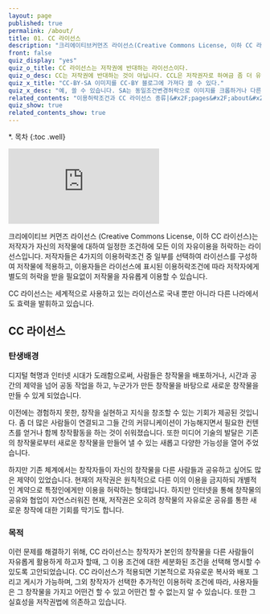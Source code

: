 ```yaml
---
layout: page
published: true
permalink: /about/
title: 01. CC 라이선스
description: "크리에이티브커먼즈 라이선스(Creative Commons License, 이하 CC 라이선스)는 창작자가 자신의 창작물에 대하여 일정한 조건하에 모든 이의 자유이용을 허락하는 라이선스 입니다."
front: false
quiz_display: "yes"
quiz_o_title: CC 라이선스는 저작권에 반대하는 라이선스이다.
quiz_o_desc: CC는 저작권에 반대하는 것이 아닙니다. CCL은 저작권자로 하여금 좀 더 유연하고 열린 방법으로 저작권을 보유하고 관리할 수 있도록 도와줍니다. 사실 CCL은 그 실효성을 저작권법에 의존하고 있습니다.
quiz_x_title: "CC-BY-SA 이미지를 CC-BY 블로그에 가져다 쓸 수 있다."
quiz_x_desc: "예, 쓸 수 있습니다. SA는 동일조건변경허락으로 이미지를 크롭하거나 다른 것과 합성하는 등 변경하지 않는다면 반드시 BY-SA의 조건을 그대로 가져올 필요는 없습니다. 단, 변경을 할 시에는 BY-SA를 블로그와 별개로 이미지에 표기해주셔야 합니다."
related_contents: "이용허락조건과 CC 라이선스 종류|&#x2F;pages&#x2F;about&#x2F;03-terms.md;,쉽게 이해하는 CC 라이선스|&#x2F;pages&#x2F;about&#x2F;06-resources.md"
quiz_show: true
related_contents_show: true
---
```







*. 목차
{:toc .well}

<div class="embed-responsive embed-responsive-16by9">
	<iframe src="https://www.youtube.com/embed/U8g35rt0UmQ" frameborder="0" allowfullscreen></iframe>
</div>

크리에이티브 커먼즈 라이선스 (Creative Commons License, 이하 CC 라이선스)는 저작자가 자신의 저작물에 대하여 일정한 조건하에 모든 이의 자유이용을 허락하는 라이선스입니다. 저작자들은 4가지의 이용허락조건 중 일부를 선택하여 라이선스를 구성하여 저작물에 적용하고, 이용자들은 라이선스에 표시된 이용허락조건에 따라 저작자에게 별도의 허락을 받을 필요없이 저작물을 자유롭게 이용할 수 있습니다.

CC 라이선스는 세계적으로 사용하고 있는 라이선스로 국내 뿐만 아니라 다른 나라에서도 효력을 발휘하고 있습니다.

## CC 라이선스

### 탄생배경
디지털 혁명과 인터넷 시대가 도래함으로써, 사람들은 창작물을 배포하거나, 시간과 공간의 제약을 넘어 공동 작업을 하고, 누군가가 만든 창작물을 바탕으로 새로운 창작물을 만들 수 있게 되었습니다.

이전에는 경험하지 못한, 창작을 실현하고 지식을 창조할 수 있는 기회가 제공된 것입니다. 좀 더 많은 사람들이 연결되고 그들 간의 커뮤니케이션이 가능해지면서 필요한 컨텐츠를 얻거나 함께 창작활동을 하는 것이 쉬워졌습니다. 또한 미디어 기술의 발달은 기존의 창작물로부터 새로운 창작물을 만들어 낼 수 있는 새롭고 다양한 가능성을 열어 주었습니다. 

하지만 기존 체계에서는 창작자들이 자신의 창작물을 다른 사람들과 공유하고 싶어도 많은 제약이 있었습니다. 현재의 저작권은 원칙적으로 다른 이의 이용을 금지하되 개별적인 계약으로 특정인에게만 이용을 허락하는 형태입니다. 하지만 인터넷을 통해 창작물의 공유와 협업이 자연스러워진 현재, 저작권은 오히려 창작물의 자유로운 공유를 통한 새로운 창작에 대한 기회를 막기도 합니다.

### 목적
이런 문제를 해결하기 위해, CC 라이선스는 창작자가 본인의 창작물을 다른 사람들이 자유롭게 활용하게 하고자 할때, 그 이용 조건에 대한 세분화된 조건을 선택해 명시할 수 있도록 고안되었습니다. CC 라이선스가 적용되면 기본적으로 자유로운 복사와 배포 그리고 게시가 가능하며, 그외 창작자가 선택한 추가적인 이용허락 조건에 따라, 사용자들은 그 창작물을 가지고 어떤건 할 수 있고 어떤건 할 수 없는지 알 수 있습니다. 또한 그 실효성을 저작권법에 의존하고 있습니다. 

&nbsp;
